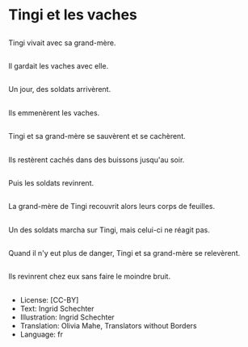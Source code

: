# Tingi et les vaches

##
Tingi vivait avec sa grand-mère.

##
Il gardait les vaches avec elle.

##
Un jour, des soldats arrivèrent.

##
Ils emmenèrent les vaches.

##
Tingi et sa grand-mère se sauvèrent et se cachèrent.

##
Ils restèrent cachés dans des buissons jusqu'au soir.

##
Puis les soldats revinrent.

##
La grand-mère de Tingi recouvrit alors leurs corps de feuilles.

##
Un des soldats marcha sur Tingi, mais celui-ci ne réagit pas.

##
Quand il n'y eut plus de danger, Tingi et sa grand-mère se relevèrent.

##
Ils revinrent chez eux sans faire le moindre bruit.

##
* License: [CC-BY]
* Text: Ingrid Schechter
* Illustration: Ingrid Schechter
* Translation: Olivia Mahe, Translators without Borders
* Language: fr
